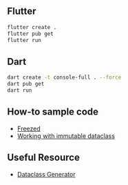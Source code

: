 ## Flutter
```sh
flutter create .
flutter pub get
flutter run
```
## Dart
```sh
dart create -t console-full . --force
dart pub get
dart run
```

## How-to sample code
- [Freezed](https://github.com/jack06215/MyFlutter/blob/main/freezed_sample/README.md)
- [Working with immutable dataclass](https://github.com/jack06215/MyFlutter/blob/main/immutable_datastructure/README.md)

## Useful Resource
- [Dataclass Generator](https://app.quicktype.io/)
